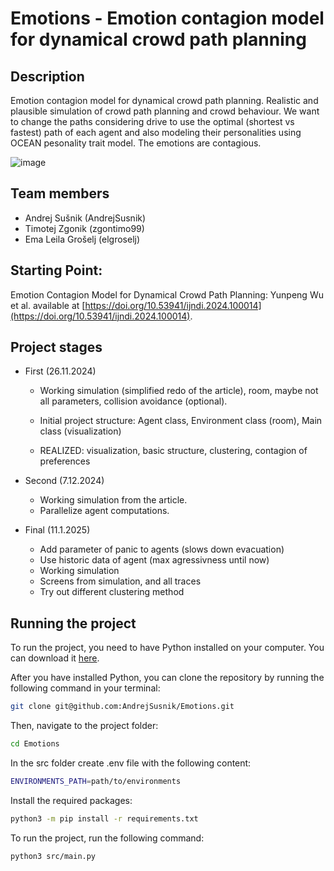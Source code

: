 # Emotions - Emotion contagion model for dynamical crowd path planning

## Description
Emotion contagion model for dynamical crowd path
planning. Realistic and plausible simulation of crowd path planning and crowd behaviour. We want to change the paths considering drive to use the optimal (shortest vs fastest) path of each agent and also modeling their personalities using OCEAN pesonality trait model. The emotions are contagious.

![image](https://github.com/user-attachments/assets/1d281391-d3cb-4baa-925e-7d3fb1d7da3d)


## Team members
* Andrej Sušnik (AndrejSusnik)
* Timotej Zgonik (zgontimo99)
* Ema Leila Grošelj (elgroselj)

  
## Starting Point:
Emotion Contagion Model for Dynamical Crowd Path Planning: Yunpeng Wu et al. available at [https://doi.org/10.53941/ijndi.2024.100014](https://doi.org/10.53941/ijndi.2024.100014).

## Project stages
* First (26.11.2024)

    - Working simulation (simplified redo of the article), room, maybe not all parameters, collision avoidance (optional).
    - Initial project structure: Agent class, Environment class (room), Main class (visualization)

    - REALIZED: visualization, basic structure, clustering, contagion of preferences




* Second (7.12.2024)

    - Working simulation from the article.
    - Parallelize agent computations.

* Final (11.1.2025)

    - Add parameter of panic to agents (slows down evacuation)
    - Use historic data of agent (max agressivness until now)
    - Working simulation
    - Screens from simulation, and all traces
    - Try out different clustering method


## Running the project
To run the project, you need to have Python installed on your computer. You can download it [here](https://www.python.org/downloads/).

After you have installed Python, you can clone the repository by running the following command in your terminal:
```bash
git clone git@github.com:AndrejSusnik/Emotions.git
```

Then, navigate to the project folder:
```bash
cd Emotions
```

In the src folder create .env file with the following content:
```bash
ENVIRONMENTS_PATH=path/to/environments
```


Install the required packages:
```bash
python3 -m pip install -r requirements.txt
```

To run the project, run the following command:
```bash
python3 src/main.py
```